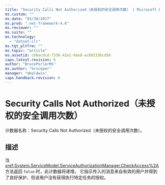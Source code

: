 ```yaml
---
title: "Security Calls Not Authorized（未授权的安全调用次数） | Microsoft Docs"
ms.custom: ""
ms.date: "03/30/2017"
ms.prod: ".net-framework-4.6"
ms.reviewer: ""
ms.suite: ""
ms.technology: 
  - "dotnet-clr"
ms.tgt_pltfrm: ""
ms.topic: "article"
ms.assetid: cb6acdcd-7336-42e1-9ae8-ac891336cd58
caps.latest.revision: 6
author: "BrucePerlerMS"
ms.author: "bruceper"
manager: "mbaldwin"
caps.handback.revision: 6
---
```

# Security Calls Not Authorized（未授权的安全调用次数）
计数器名称：Security Calls Not Authorized（未授权的安全调用次数）。  
  
## 描述  
 当 <xref:System.ServiceModel.ServiceAuthorizationManager.CheckAccess%2A> 方法返回 `false` 时，此计数器将递增。  它指示传入的消息来自有效的用户并得到了良好保护，但该用户没有获得执行特定任务的授权。